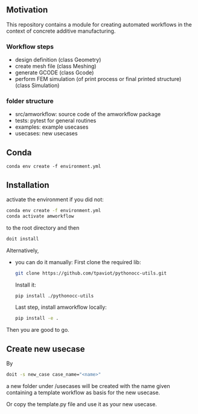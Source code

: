 ## Motivation

This repository contains a module for creating automated workflows in the context of concrete additive manufacturing.

### Workflow steps
* design definition (class Geometry)
* create mesh file (class Meshing)
* generate GCODE (class Gcode)
* perform FEM simulation (of print process or final printed structure) (class Simulation)

### folder structure
* src/amworkflow: source code of the amworkflow package
* tests: pytest for general routines
* examples: example usecases
* usecases: new usecases


## Conda
```conda env create -f environment.yml```

## Installation
activate the environment if you did not:
```bash
conda env create -f environment.yml
conda activate amworkflow
```

to the root directory and then

```bash
doit install
```
Alternatively,
* you can do it manually:
    First clone the required lib:
    ```bash
    git clone https://github.com/tpaviot/pythonocc-utils.git
    ```
    Install it:
    ```bash
    pip install ./pythonocc-utils
    ```
    Last step, install amworkflow locally:
    ```bash
    pip install -e .
    ```

Then you are good to go.

## Create new usecase  

By
```bash
doit -s new_case case_name="<name>"
```
a new folder under /usecases will be created with the name given containing a template workflow as basis for the new usecase.

Or copy the template.py file and use it as your new usecase.



